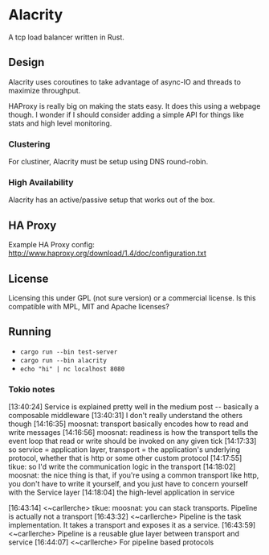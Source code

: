 # Alacrity

A tcp load balancer written in Rust.

## Design

Alacrity uses coroutines to take advantage of async-IO and threads to maximize throughput.

HAProxy is really big on making the stats easy. It does this using a webpage though. I wonder if I should consider adding a simple API for things like stats and high level monitoring.

### Clustering

For clustiner, Alacrity must be setup using DNS round-robin.

### High Availability

Alacrity has an active/passive setup that works out of the box.

## HA Proxy

Example HA Proxy config: http://www.haproxy.org/download/1.4/doc/configuration.txt

## License

Licensing this under GPL (not sure version) or a commercial license. Is this compatible with MPL, MIT and Apache licenses?


## Running

   * `cargo run --bin test-server`
   * `cargo run --bin alacrity`
   * `echo "hi" | nc localhost 8080`

### Tokio notes

[13:40:24]  <moosnat>	Service is explained pretty well in the medium post -- basically a composable middleware
[13:40:31]  <moosnat>	I don't really understand the others though
[14:16:35]  <tikue>	moosnat: transport basically encodes how to read and write messages 
[14:16:56]  <tikue>	moosnat: readiness is how the transport tells the event loop that read or write should be invoked on any given tick
[14:17:33]  <tikue>	so service = application layer, transport = the application's underlying protocol, whether that is http or some other custom protocol
[14:17:55]  <moosnat>	tikue: so I'd write the communication logic in the transport
[14:18:02]  <tikue>	moosnat: the nice thing is that, if you're using a common transport like http, you don't have to write it yourself, and you just have to concern yourself with the Service layer
[14:18:04]  <moosnat>	the high-level application in service

[16:43:14]  <~carllerche>	tikue: moosnat: you can stack transports. Pipeline is actually not a transport
[16:43:32]  <~carllerche>	Pipeline is the task implementation. It takes a transport and exposes it as a service.
[16:43:59]  <~carllerche>	Pipeline is a reusable glue layer between transport and service
[16:44:07]  <~carllerche>	For pipeline based protocols
